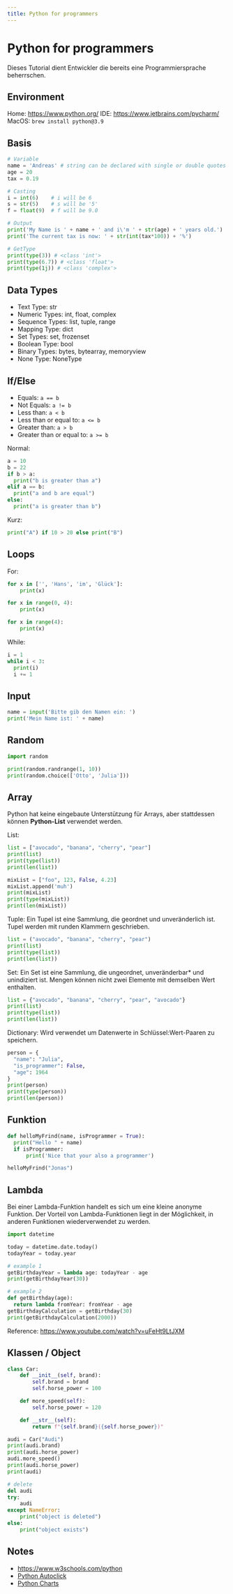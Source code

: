 ```yaml
---
title: Python for programmers
---
```


# Python for programmers

Dieses Tutorial dient Entwickler die bereits eine Programmiersprache beherrschen.

## Environment

Home: https://www.python.org/
IDE: https://www.jetbrains.com/pycharm/
MacOS: `brew install python@3.9`


## Basis
```python
# Variable
name = 'Andreas' # string can be declared with single or double quotes
age = 20
tax = 0.19

# Casting
i = int(6)    # i will be 6
s = str(5)    # s will be '5'
f = float(9)  # f will be 9.0

# Output
print('My Name is ' + name + ' and i\'m ' + str(age) + ' years old.')
print('The current tax is now: ' + str(int(tax*100)) + '%')

# GetType
print(type(3)) # <class 'int'>
print(type(6.7)) # <class 'float'>
print(type(1j)) # <class 'complex'>
```

## Data Types
* Text Type:	str
* Numeric Types:	int, float, complex
* Sequence Types:	list, tuple, range
* Mapping Type:	dict
* Set Types:	set, frozenset
* Boolean Type:	bool
* Binary Types:	bytes, bytearray, memoryview
* None Type:	NoneType

## If/Else

* Equals: `a == b`
* Not Equals: `a != b`
* Less than: `a < b`
* Less than or equal to: `a <= b`
* Greater than: `a > b`
* Greater than or equal to: `a >= b`

Normal:
```python
a = 10
b = 22
if b > a:
  print("b is greater than a")
elif a == b:
  print("a and b are equal")
else:
  print("a is greater than b")
```

Kurz:
```python
print("A") if 10 > 20 else print("B")
```

## Loops
For:
```python
for x in ['', 'Hans', 'im', 'Glück']:
    print(x)

for x in range(0, 4):
    print(x)

for x in range(4):
    print(x)
```

While:
```python
i = 1
while i < 3:
  print(i)
  i += 1
```

## Input
```python
name = input('Bitte gib den Namen ein: ')
print('Mein Name ist: ' + name)
```

## Random
```python
import random

print(random.randrange(1, 10))
print(random.choice(['Otto', 'Julia']))
```

## Array
Python hat keine eingebaute Unterstützung für Arrays, aber stattdessen können **Python-List** verwendet werden.

List:
```python
list = ["avocado", "banana", "cherry", "pear"]
print(list)
print(type(list))
print(len(list))

mixList = ["foo", 123, False, 4.23]
mixList.append('muh')
print(mixList)
print(type(mixList))
print(len(mixList))
```

Tuple:
Ein Tupel ist eine Sammlung, die geordnet und unveränderlich ist.
Tupel werden mit runden Klammern geschrieben.
```python
list = ("avocado", "banana", "cherry", "pear")
print(list)
print(type(list))
print(len(list))
```

Set:
Ein Set ist eine Sammlung, die ungeordnet, unveränderbar* und unindiziert ist.
Mengen können nicht zwei Elemente mit demselben Wert enthalten.
```python
list = {"avocado", "banana", "cherry", "pear", "avocado"}
print(list)
print(type(list))
print(len(list))
```

Dictionary:
Wird verwendet um Datenwerte in Schlüssel:Wert-Paaren zu speichern.
```python
person = {
  "name": "Julia",
  "is_programmer": False,
  "age": 1964
}
print(person)
print(type(person))
print(len(person))
```

## Funktion
```python
def helloMyFrind(name, isProgrammer = True):
  print("Hello " + name)
  if isProgrammer:
      print('Nice that your also a programmer')

helloMyFrind("Jonas")
```

## Lambda
Bei einer Lambda-Funktion handelt es sich um eine kleine anonyme Funktion. Der Vorteil von Lambda-Funktionen liegt in der Möglichkeit, in anderen Funktionen wiederverwendet zu werden.
```python
import datetime

today = datetime.date.today()
todayYear = today.year

# example 1
getBirthdayYear = lambda age: todayYear - age
print(getBirthdayYear(30))

# example 2
def getBirthday(age):
  return lambda fromYear: fromYear - age
getBirthdayCalculation = getBirthday(30)
print(getBirthdayCalculation(2000))
```

Reference: https://www.youtube.com/watch?v=uFeHt9LtJXM


## Klassen / Object
```python
class Car:
    def __init__(self, brand):
        self.brand = brand
        self.horse_power = 100

    def more_speed(self):
        self.horse_power = 120

    def __str__(self):
        return f"{self.brand}({self.horse_power})"

audi = Car("Audi")
print(audi.brand)
print(audi.horse_power)
audi.more_speed()
print(audi.horse_power)
print(audi)

# delete
del audi
try:
    audi
except NameError:
    print("object is deleted")
else:
    print("object exists")
```


## Notes

* https://www.w3schools.com/python
* [Python Autoclick](./python-autoclick)
* [Python Charts](./python-charts)
